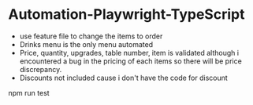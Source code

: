 # Automation-Playwright-TypeScript
- use feature file to change the items to order 
- Drinks menu is the only menu automated
- Price, quantity, upgrades, table number, item is validated although i encountered a bug in the pricing of each items so there will be price discrepancy.
- Discounts not included cause i don't have the code for discount

npm run test

